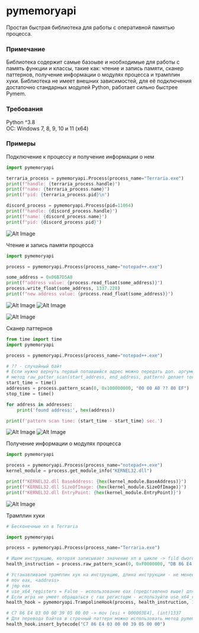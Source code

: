 # pymemoryapi
Простая быстрая библиотека для работы с оперативной памятью процесса.

### Примечание
Библиотека содержит самые базоыве и нообходимые для работы с память функции и классы, такие как: чтение и запись памяти, сканер паттернов, получение информации о модулях процесса и трамплин хуки. Библиотека не имеет внешних зависимостей, для её подключения достаточно стандарных модулей Python, работает сильно быстрее Pymem.

### Требования
Python ^3.8 <br />
ОС: Windows 7, 8, 9, 10 и 11 (x64)

### Примеры
Подключение к процессу и получение информации о нем
```python
import pymemoryapi

terraria_process = pymemoryapi.Process(process_name="Terraria.exe")
print(f"handle: {terraria_process.handle}")
print(f"name: {terraria_process.name}")
print(f"pid: {terraria_process.pid}\n")

discord_process = pymemoryapi.Process(pid=11064)
print(f"handle: {discord_process.handle}")
print(f"name: {discord_process.name}")
print(f"pid: {discord_process.pid}")

```
![Alt Image](https://media.discordapp.net/attachments/770327730570133524/999818711030562976/unknown.png)

Чтение и запись памяти процесса
```python
import pymemoryapi

process = pymemoryapi.Process(process_name="notepad++.exe")

some_address = 0x06B7D5A8
print(f"address value: {process.read_float(some_address)}")
process.write_float(some_address, 1337.228)
print(f"new address value: {process.read_float(some_address)}")

```
![Alt Image](https://cdn.discordapp.com/attachments/770327730570133524/999824405347713034/unknown.png)
![Alt Image](https://media.discordapp.net/attachments/770327730570133524/999824443176124456/unknown.png)

![Alt Image](https://media.discordapp.net/attachments/770327730570133524/999825134632304680/unknown.png)

Сканер паттернов
```python
from time import time
import pymemoryapi

process = pymemoryapi.Process(process_name="notepad++.exe")

# ?? - случайный байт
# Если нужно вернуть первый попавшийся адрес можно передать доп. аргумент - return_first_found = True
# метод raw_patter_scan(start_address, end_address, pattern) делает тоже самое, только работает с rb'байты', а не с b'байты'
start_time = time()
addresses = process.pattern_scan(0, 0x100000000, "00 00 A0 ?? 80 EF")
stop_time = time()

for address in addresses:
    print('found address:', hex(address))

print(f'pattern scan time: {start_time - start_time} sec.')

```
![Alt Image](https://cdn.discordapp.com/attachments/770327730570133524/999831073750003753/unknown.png)
![Alt Image](https://cdn.discordapp.com/attachments/770327730570133524/999831231808143450/unknown.png)

Получение информации о модулях процесса
```python
import pymemoryapi

process = pymemoryapi.Process(process_name="notepad++.exe")
kernel_module = process.get_module_info("KERNEL32.dll")

print(f"KERNEL32.dll BaseAddress: {hex(kernel_module.BaseAddress)}")
print(f"KERNEL32.dll SizeOfImage: {hex(kernel_module.SizeOfImage)}")
print(f"KERNEL32.dll EntryPoint: {hex(kernel_module.EntryPoint)}")

```
![Alt Image](https://cdn.discordapp.com/attachments/770327730570133524/999823378401738772/unknown.png)

Трамплин хуки
```python
# Бесконечные хп в Terraria

import pymemoryapi

process = pymemoryapi.Process(process_name="Terraria.exe")

# Ищем инструкцию, которая записывает значение хп в цикле -> fild dword ptr [esi + 000003E4]
health_instruction = process.raw_pattern_scan(0, 0xF0000000, "DB 86 E4 03 00 00 D9 5D F8 D9 45 F8", return_first_found=True)

# Устанавливаем трамплин хук на инструкцию, длина инструкции - не менее 7 байтов с use_x64_registers=False, не менее 12 с use_x64_registers=True
# mov eax, <address>
# jmp eax
# use_x64_registers = False - использование eax (представлено выше) для хранения адреса аллока, use_x64_registers = True - использование rax
# Если игра не умеет обращаться с rax регисторм - используйте use_x64_registers = False
health_hook = pymemoryapi.TrampolineHook(process, health_instruction, 18, 4096, use_x64_registers=False)

# C7 86 E4 03 00 00 39 05 00 00 -> mov [esi + 000003E4], (int)1337
# Для перевода байтов в строчный паттерн можно использовать метод pymemoryapi.heximate_bytes(bytes)
health_hook.insert_bytecode("C7 86 E4 03 00 00 39 05 00 00")

```

